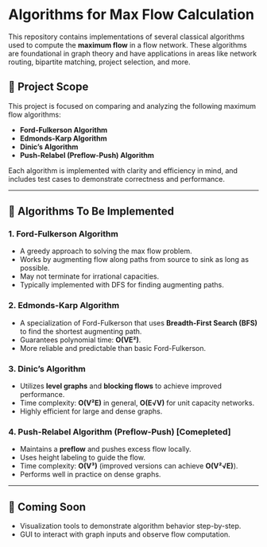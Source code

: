 # Algorithms for Max Flow Calculation

This repository contains implementations of several classical algorithms used to compute the **maximum flow** in a flow network. These algorithms are foundational in graph theory and have applications in areas like network routing, bipartite matching, project selection, and more.

## 📌 Project Scope

This project is focused on comparing and analyzing the following maximum flow algorithms:

- **Ford-Fulkerson Algorithm**
- **Edmonds-Karp Algorithm**
- **Dinic’s Algorithm**
- **Push-Relabel (Preflow-Push) Algorithm**

Each algorithm is implemented with clarity and efficiency in mind, and includes test cases to demonstrate correctness and performance.

---

## 🔧 Algorithms To Be Implemented

### 1. Ford-Fulkerson Algorithm
- A greedy approach to solving the max flow problem.
- Works by augmenting flow along paths from source to sink as long as possible.
- May not terminate for irrational capacities.
- Typically implemented with DFS for finding augmenting paths.

### 2. Edmonds-Karp Algorithm
- A specialization of Ford-Fulkerson that uses **Breadth-First Search (BFS)** to find the shortest augmenting path.
- Guarantees polynomial time: **O(VE²)**.
- More reliable and predictable than basic Ford-Fulkerson.

### 3. Dinic’s Algorithm
- Utilizes **level graphs** and **blocking flows** to achieve improved performance.
- Time complexity: **O(V²E)** in general, **O(E√V)** for unit capacity networks.
- Highly efficient for large and dense graphs.

### 4. Push-Relabel Algorithm (Preflow-Push) \[Comepleted\]
- Maintains a **preflow** and pushes excess flow locally.
- Uses height labeling to guide the flow.
- Time complexity: **O(V³)** (improved versions can achieve **O(V²√E)**).
- Performs well in practice on dense graphs.

---

## 🚀 Coming Soon

- Visualization tools to demonstrate algorithm behavior step-by-step.
- GUI to interact with graph inputs and observe flow computation.
